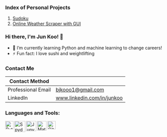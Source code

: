### Index of Personal Projects  
1. [Sudoku](https://github.com/b-junkoo/Sudoku)  
2. [Online Weather Scraper with GUI](https://github.com/b-junkoo/Weather-Scraper)

### Hi there, I'm Jun Koo! 👋
- 🌱 I’m currently learning Python and machine learning to change careers!
- ⚡ Fun fact: I love sushi and weightlifting

### Contact Me
| Contact Method |  |
| --- | --- |
| Professional Email | bjkooo1@gmail.com |
| LinkedIn | www.linkedin.com/in/junkoo|

### Languages and Tools:
<img align="left" alt="Python" width="26px" src="https://i.imgur.com/uYc9vRd.png" />
<img align="left" alt="Spyder" width="35px" src="https://i.imgur.com/XIhBWeo.png" />
<img align="left" alt="Jupyter Notebook" width="32px" src="https://i.imgur.com/AtJWasC.jpg" />
<img align="left" alt="Matlab + Simulink" width="30px" src="https://i.imgur.com/4qFVMNF.png" />
<img align="left" alt="GitHub" width="26px" src="https://i.imgur.com/sBf3qA3.png" />  


